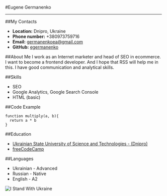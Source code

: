 #Eugene Germanenko
******************
##My Contacts
* __Location:__ Dnipro, Ukraine
* __Phone number:__ +380973759716
* __Email:__ germanenkoea@gmail.com 
* __GitHub:__ [egermanenko](https://github.com/egermanenko/)

##About Me
I work as an Internet marketer and head of SEO in ecommerce. I want to become a frontend developer. And I hope that RSS will help me in this. I have good communication and analytical skills. 

##Skills
- SEO
- Google Analytics, Google Search Console
- HTML (basic)

##Code Example
```
function multiply(a, b){
  return a * b
}
```

##Education
* [Ukrainian State University of Science and Technologies - (Dnipro)](http://diit.edu.ua/)
* [freeCodeCamp](https://www.freecodecamp.org/)

##Languages
* Ukrainian - Advanced
* Russian - Native
* English - A2


![I Stand With Ukraine](https://encrypted-tbn0.gstatic.com/images?q=tbn:ANd9GcSPFE5z7NzurLACH1raO35SUwL7CuqnOn8Adg&usqp=CAU)
